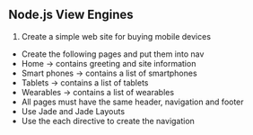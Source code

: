 ## Node.js View Engines

1. Create a simple web site for buying mobile devices
 * Create the following pages and put them into nav
  * Home -> contains greeting and site information
  * Smart phones -> contains a list of smartphones
  * Tablets -> contains a list of tablets
  * Wearables -> contains a list of wearables
 * All pages must have the same header, navigation and footer
 * Use Jade and Jade Layouts
 * Use the each directive to create the navigation
